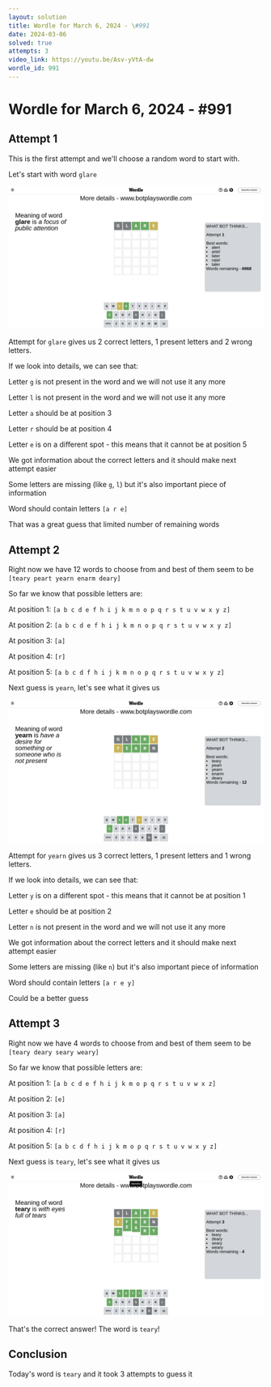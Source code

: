 ```yaml
---
layout: solution
title: Wordle for March 6, 2024 - \#991
date: 2024-03-06
solved: true
attempts: 3
video_link: https://youtu.be/Asv-yVtA-dw
wordle_id: 991
---
```


# Wordle for March 6, 2024 - \#991

## Attempt 1

This is the first attempt and we'll choose a random word to start with.

Let's start with word `glare`

![Attempt 1](2024-03-06/attempt-1.png)

Attempt for `glare` gives us 2 correct letters, 1 present letters and 2 wrong letters.

If we look into details, we can see that:

Letter `g` is not present in the word and we will not use it any more

Letter `l` is not present in the word and we will not use it any more

Letter `a` should be at position 3

Letter `r` should be at position 4

Letter `e` is on a different spot - this means that it cannot be at position 5

We got information about the correct letters and it should make next attempt easier

Some letters are missing (like `g`, `l`) but it's also important piece of information

Word should contain letters `[a r e]`

That was a great guess that limited number of remaining words



## Attempt 2

Right now we have 12 words to choose from and best of them seem to be `[teary peart yearn enarm deary]`

So far we know that possible letters are:

At position 1: `[a b c d e f h i j k m n o p q r s t u v w x y z]`

At position 2: `[a b c d e f h i j k m n o p q r s t u v w x y z]`

At position 3: `[a]`

At position 4: `[r]`

At position 5: `[a b c d f h i j k m n o p q r s t u v w x y z]`

Next guess is `yearn`, let's see what it gives us

![Attempt 2](2024-03-06/attempt-2.png)

Attempt for `yearn` gives us 3 correct letters, 1 present letters and 1 wrong letters.

If we look into details, we can see that:

Letter `y` is on a different spot - this means that it cannot be at position 1

Letter `e` should be at position 2

Letter `n` is not present in the word and we will not use it any more

We got information about the correct letters and it should make next attempt easier

Some letters are missing (like `n`) but it's also important piece of information

Word should contain letters `[a r e y]`

Could be a better guess



## Attempt 3

Right now we have 4 words to choose from and best of them seem to be `[teary deary seary weary]`

So far we know that possible letters are:

At position 1: `[a b c d e f h i j k m o p q r s t u v w x z]`

At position 2: `[e]`

At position 3: `[a]`

At position 4: `[r]`

At position 5: `[a b c d f h i j k m o p q r s t u v w x y z]`

Next guess is `teary`, let's see what it gives us

![Attempt 3](2024-03-06/attempt-3.png)

That's the correct answer! The word is `teary`!

## Conclusion

Today's word is `teary` and it took 3 attempts to guess it

